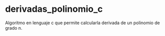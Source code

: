 # derivadas_polinomio_c
Algoritmo en lenguaje c que permite calcularla derivada de un polinomio de grado n.
